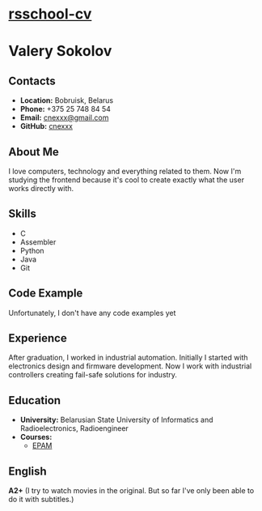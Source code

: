 # __[rsschool-cv](https://kryvetski-andrei.github.io/rsschool-cv/)__

# __Valery Sokolov__

## __Contacts__
- __Location:__ Bobruisk, Belarus
- __Phone:__ +375 25 748 84 54
- __Email:__ cnexxx@gmail.com
- __GitHub:__ [cnexxx](https://github.com/cnexxx)

## __About Me__
I love computers, technology and everything related to them.
Now I'm studying the frontend because it's cool to create exactly what the user works directly with.

## __Skills__
- С
- Assembler
- Python
- Java
- Git

## __Code Example__
Unfortunately, I don't have any code examples yet

## __Experience__
After graduation, I worked in industrial automation.
Initially I started with electronics design and firmware development.
Now I work with industrial controllers creating fail-safe solutions for industry.

## __Education__ 
- __University:__ Belarusian State University of Informatics and Radioelectronics, Radioengineer
- __Courses:__
  - [EPAM](https://training.by/Training/Details/3585?lang=ru)

## __English__
__A2+__ (I try to watch movies in the original. But so far I've only been able to do it with subtitles.) 
